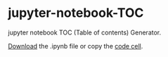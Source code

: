 # jupyter-notebook-TOC
jupyter notebook TOC (Table of contents) Generator.

<a href="https://raw.githubusercontent.com/shdeb/jupyter-notebook-TOC/main/sample-notebook.ipynb" download>Download</a> the .ipynb file or copy the [code cell](https://github.com/shdeb/jupyter-notebook-TOC/blob/main/sample-notebook.ipynb).
